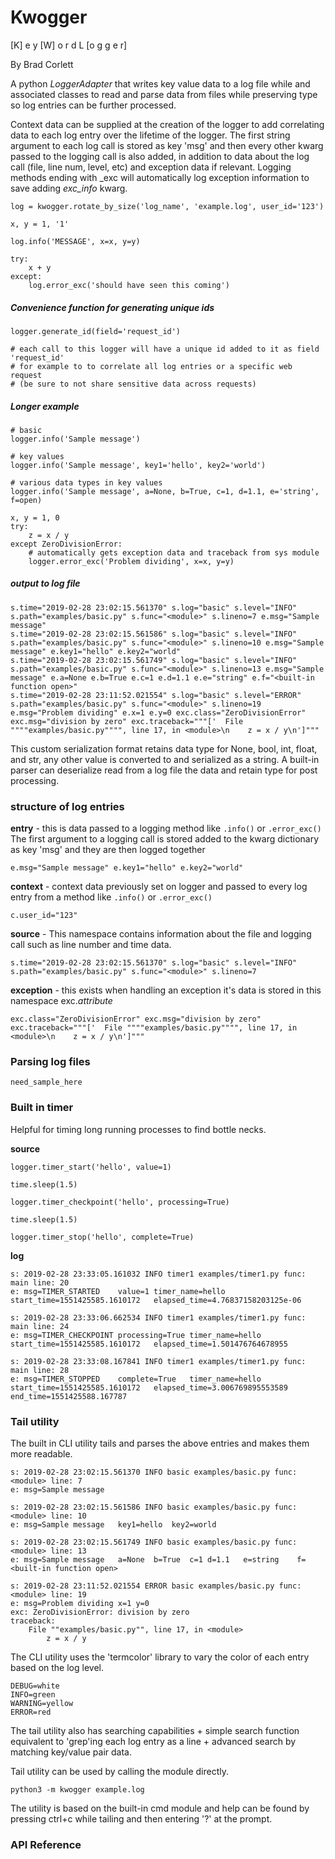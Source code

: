 # Kwogger
[K] e y [W] o r d L [o g g e r]

By Brad Corlett

A python _LoggerAdapter_ that writes key value data to a log file while and associated classes to read and parse data 
from files while preserving type so log entries can be further processed.


Context data can be supplied at the creation of the logger to add correlating data to each log entry over the lifetime
of the logger. The first string argument to each log call is stored as key 'msg' and then every other kwarg passed to
the logging call is also added, in addition to data about the log call (file, line num, level, etc) and exception
data if relevant. Logging methods ending with _exc will automatically log exception information to save adding _exc_info_ kwarg.


    log = kwogger.rotate_by_size('log_name', 'example.log', user_id='123')
    
    x, y = 1, '1'
    
    log.info('MESSAGE', x=x, y=y)    

    try:
        x + y
    except:
        log.error_exc('should have seen this coming')
        
  ##### Convenience function for generating unique ids

    logger.generate_id(field='request_id')
    
    # each call to this logger will have a unique id added to it as field 'request_id'
    # for example to to correlate all log entries or a specific web request
    # (be sure to not share sensitive data across requests)
       
##### Longer example


    # basic
    logger.info('Sample message')
    
    # key values
    logger.info('Sample message', key1='hello', key2='world')
    
    # various data types in key values
    logger.info('Sample message', a=None, b=True, c=1, d=1.1, e='string', f=open)
    
    x, y = 1, 0
    try:
        z = x / y
    except ZeroDivisionError:
        # automatically gets exception data and traceback from sys module
        logger.error_exc('Problem dividing', x=x, y=y)

##### output to log file

    s.time="2019-02-28 23:02:15.561370" s.log="basic" s.level="INFO" s.path="examples/basic.py" s.func="<module>" s.lineno=7 e.msg="Sample message"
    s.time="2019-02-28 23:02:15.561586" s.log="basic" s.level="INFO" s.path="examples/basic.py" s.func="<module>" s.lineno=10 e.msg="Sample message" e.key1="hello" e.key2="world"
    s.time="2019-02-28 23:02:15.561749" s.log="basic" s.level="INFO" s.path="examples/basic.py" s.func="<module>" s.lineno=13 e.msg="Sample message" e.a=None e.b=True e.c=1 e.d=1.1 e.e="string" e.f="<built-in function open>"
    s.time="2019-02-28 23:11:52.021554" s.log="basic" s.level="ERROR" s.path="examples/basic.py" s.func="<module>" s.lineno=19 e.msg="Problem dividing" e.x=1 e.y=0 exc.class="ZeroDivisionError" exc.msg="division by zero" exc.traceback="""['  File """"examples/basic.py"""", line 17, in <module>\n    z = x / y\n']"""

This custom serialization format retains data type for None, bool, int, float, and str, any other value is converted to and serialized as a string. A built-in parser can deserialize read from a log file the data and retain type for post processing. 

### structure of log entries

**entry** - this is data passed to a logging method like `.info()` or `.error_exc()` The first argument to a logging call is stored added to the kwarg dictionary as key 'msg' and they are then logged together

    e.msg="Sample message" e.key1="hello" e.key2="world"

**context** - context data previously set on logger and passed to every log entry from a method like `.info()` or `.error_exc()`

    c.user_id="123"

**source** - This namespace contains information about the file and logging call such as line number and time data. 

    s.time="2019-02-28 23:02:15.561370" s.log="basic" s.level="INFO" s.path="examples/basic.py" s.func="<module>" s.lineno=7
   
**exception** - this exists when handling an exception it's data is stored in this namespace
exc._attribute_

    exc.class="ZeroDivisionError" exc.msg="division by zero" exc.traceback="""['  File """"examples/basic.py"""", line 17, in <module>\n    z = x / y\n']"""


### Parsing log files
    
    need_sample_here


    
### Built in timer
Helpful for timing long running processes to find bottle necks.

**source**

    logger.timer_start('hello', value=1)

    time.sleep(1.5)

    logger.timer_checkpoint('hello', processing=True)

    time.sleep(1.5)

    logger.timer_stop('hello', complete=True)
    
**log**
    
    s: 2019-02-28 23:33:05.161032 INFO timer1 examples/timer1.py func: main line: 20
    e: msg=TIMER_STARTED	value=1	timer_name=hello	start_time=1551425585.1610172	elapsed_time=4.76837158203125e-06
    
    s: 2019-02-28 23:33:06.662534 INFO timer1 examples/timer1.py func: main line: 24
    e: msg=TIMER_CHECKPOINT	processing=True	timer_name=hello	start_time=1551425585.1610172	elapsed_time=1.501476764678955
    
    s: 2019-02-28 23:33:08.167841 INFO timer1 examples/timer1.py func: main line: 28
    e: msg=TIMER_STOPPED	complete=True	timer_name=hello	start_time=1551425585.1610172	elapsed_time=3.006769895553589	end_time=1551425588.167787
    

### Tail utility
The built in CLI utility tails and parses the above entries and makes them more readable.

    s: 2019-02-28 23:02:15.561370 INFO basic examples/basic.py func: <module> line: 7
    e: msg=Sample message
    
    s: 2019-02-28 23:02:15.561586 INFO basic examples/basic.py func: <module> line: 10
    e: msg=Sample message	key1=hello	key2=world
    
    s: 2019-02-28 23:02:15.561749 INFO basic examples/basic.py func: <module> line: 13
    e: msg=Sample message	a=None	b=True	c=1	d=1.1	e=string	f=<built-in function open>
    
    s: 2019-02-28 23:11:52.021554 ERROR basic examples/basic.py func: <module> line: 19
    e: msg=Problem dividing	x=1	y=0
    exc: ZeroDivisionError: division by zero
    traceback:
        File ""examples/basic.py"", line 17, in <module>
            z = x / y
            
The CLI utility uses the 'termcolor' library to vary the color of each entry based on the log level.

    DEBUG=white
    INFO=green
    WARNING=yellow
    ERROR=red
    
The tail utility also has searching capabilities
    + simple search function equivalent to 'grep'ing each log entry as a line 
    + advanced search by matching key/value pair data.

Tail utility can be used by calling the module directly.
    
    python3 -m kwogger example.log
    
The utility is based on the built-in cmd module and help can be found by pressing ctrl+c while tailing and then entering '?' at the prompt.

### API Reference